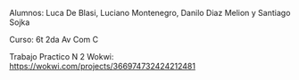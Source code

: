Alumnos: Luca De Blasi, Luciano Montenegro, Danilo Diaz Melion y Santiago Sojka

Curso: 6t 2da Av Com C

Trabajo Practico N 2
Wokwi: https://wokwi.com/projects/366974732424212481
